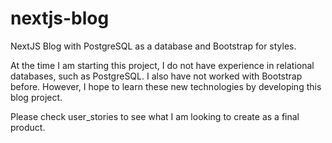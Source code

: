 # nextjs-blog

NextJS Blog with PostgreSQL as a database and Bootstrap for styles.

At the time I am starting this project, I do not have experience in relational databases, such as PostgreSQL. I also have not worked with Bootstrap before. However, I hope to learn these new technologies by developing this blog project.

Please check user_stories to see what I am looking to create as a final product.
